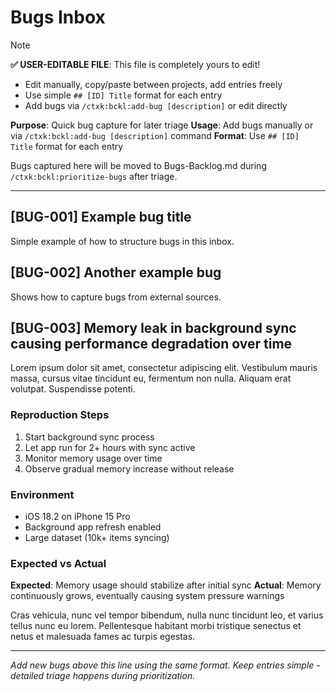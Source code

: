 # Bugs Inbox
<!-- Template Version: 1 | ContextKit: 0.1.0 | Updated: 2025-09-15 -->

> [!NOTE]
> **✅ USER-EDITABLE FILE**: This file is completely yours to edit!
> - Edit manually, copy/paste between projects, add entries freely
> - Use simple `## [ID] Title` format for each entry
> - Add bugs via `/ctxk:bckl:add-bug [description]` or edit directly

**Purpose**: Quick bug capture for later triage
**Usage**: Add bugs manually or via `/ctxk:bckl:add-bug [description]` command
**Format**: Use `## [ID] Title` format for each entry

Bugs captured here will be moved to Bugs-Backlog.md during `/ctxk:bckl:prioritize-bugs` after triage.

---

## [BUG-001] Example bug title
<!-- Added: 2025-09-15 | Source: Me -->

Simple example of how to structure bugs in this inbox.

## [BUG-002] Another example bug
<!-- Added: 2025-09-15 | Source: Customer report -->

Shows how to capture bugs from external sources.

## [BUG-003] Memory leak in background sync causing performance degradation over time
<!-- Added: 2025-09-15 | Source: QA testing team -->

Lorem ipsum dolor sit amet, consectetur adipiscing elit. Vestibulum mauris massa, cursus vitae tincidunt eu, fermentum non nulla. Aliquam erat volutpat. Suspendisse potenti.

### Reproduction Steps
1. Start background sync process
2. Let app run for 2+ hours with sync active
3. Monitor memory usage over time
4. Observe gradual memory increase without release

### Environment
- iOS 18.2 on iPhone 15 Pro
- Background app refresh enabled
- Large dataset (10k+ items syncing)

### Expected vs Actual
**Expected**: Memory usage should stabilize after initial sync
**Actual**: Memory continuously grows, eventually causing system pressure warnings

Cras vehicula, nunc vel tempor bibendum, nulla nunc tincidunt leo, et varius tellus nunc eu lorem. Pellentesque habitant morbi tristique senectus et netus et malesuada fames ac turpis egestas.

---

*Add new bugs above this line using the same format. Keep entries simple - detailed triage happens during prioritization.*